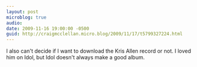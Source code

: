 ```yaml
---
layout: post
microblog: true
audio: 
date: 2009-11-16 19:00:00 -0500
guid: http://craigmcclellan.micro.blog/2009/11/17/t5799327224.html
---
```

I also can't decide if I want to download the Kris Allen record or not.   I loved him on Idol, but Idol doesn't always make a good album.
